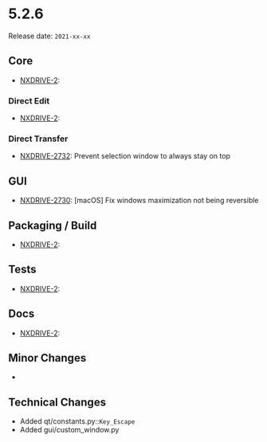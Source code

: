 # 5.2.6

Release date: `2021-xx-xx`

## Core

- [NXDRIVE-2](https://jira.nuxeo.com/browse/NXDRIVE-2):

### Direct Edit

- [NXDRIVE-2](https://jira.nuxeo.com/browse/NXDRIVE-2):

### Direct Transfer

- [NXDRIVE-2732](https://jira.nuxeo.com/browse/NXDRIVE-2732): Prevent selection window to always stay on top

## GUI

- [NXDRIVE-2730](https://jira.nuxeo.com/browse/NXDRIVE-2730): [macOS] Fix windows maximization not being reversible

## Packaging / Build

- [NXDRIVE-2](https://jira.nuxeo.com/browse/NXDRIVE-2):

## Tests

- [NXDRIVE-2](https://jira.nuxeo.com/browse/NXDRIVE-2):

## Docs

- [NXDRIVE-2](https://jira.nuxeo.com/browse/NXDRIVE-2):

## Minor Changes

-

## Technical Changes

- Added qt/constants.py::`Key_Escape`
- Added gui/custom_window.py
